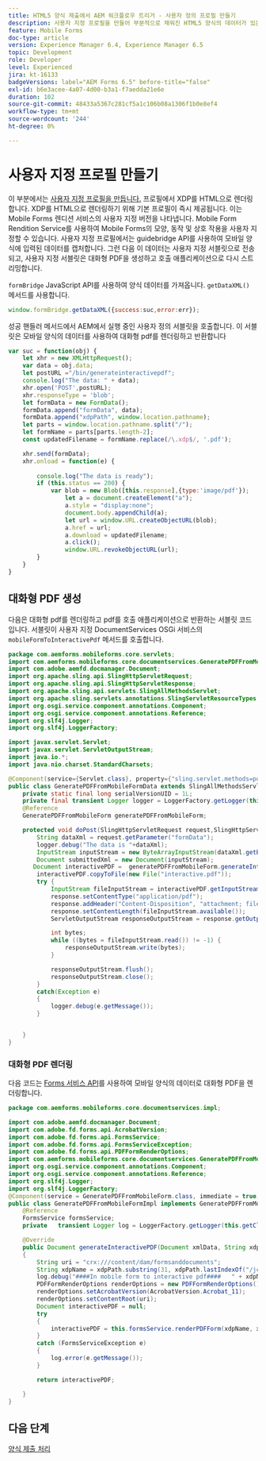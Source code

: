 ```yaml
---
title: HTML5 양식 제출에서 AEM 워크플로우 트리거 - 사용자 정의 프로필 만들기
description: 사용자 지정 프로필을 만들어 부분적으로 채워진 HTML5 양식의 데이터가 있는 대화형 pdf를 다운로드합니다
feature: Mobile Forms
doc-type: article
version: Experience Manager 6.4, Experience Manager 6.5
topic: Development
role: Developer
level: Experienced
jira: kt-16133
badgeVersions: label="AEM Forms 6.5" before-title="false"
exl-id: b6e3acee-4a07-4d00-b3a1-f7aedda21e6e
duration: 102
source-git-commit: 48433a5367c281cf5a1c106b08a1306f1b0e8ef4
workflow-type: tm+mt
source-wordcount: '244'
ht-degree: 0%

---
```


# 사용자 지정 프로필 만들기

이 부분에서는 [사용자 지정 프로필을 만듭니다.](https://helpx.adobe.com/livecycle/help/mobile-forms/creating-profile.html) 프로필에서 XDP를 HTML으로 렌더링합니다. XDP를 HTML으로 렌더링하기 위해 기본 프로필이 즉시 제공됩니다. 이는 Mobile Forms 렌디션 서비스의 사용자 지정 버전을 나타냅니다. Mobile Form Rendition Service를 사용하여 Mobile Forms의 모양, 동작 및 상호 작용을 사용자 지정할 수 있습니다. 사용자 지정 프로필에서는 guidebridge API를 사용하여 모바일 양식에 입력된 데이터를 캡처합니다. 그런 다음 이 데이터는 사용자 지정 서블릿으로 전송되고, 사용자 지정 서블릿은 대화형 PDF을 생성하고 호출 애플리케이션으로 다시 스트리밍합니다.

`formBridge` JavaScript API를 사용하여 양식 데이터를 가져옵니다. `getDataXML()` 메서드를 사용합니다.

```javascript
window.formBridge.getDataXML({success:suc,error:err});
```

성공 핸들러 메서드에서 AEM에서 실행 중인 사용자 정의 서블릿을 호출합니다. 이 서블릿은 모바일 양식의 데이터를 사용하여 대화형 pdf를 렌더링하고 반환합니다

```javascript
var suc = function(obj) {
    let xhr = new XMLHttpRequest();
    var data = obj.data;
    let postURL ="/bin/generateinteractivepdf";
    console.log("The data: " + data);
    xhr.open('POST',postURL);
    xhr.responseType = 'blob';
    let formData = new FormData();
    formData.append("formData", data);
    formData.append("xdpPath", window.location.pathname);
    let parts = window.location.pathname.split("/");
    let formName = parts[parts.length-2];
    const updatedFilename = formName.replace(/\.xdp$/, '.pdf');

    xhr.send(formData);
    xhr.onload = function(e) {
        
        console.log("The data is ready");
        if (this.status == 200) {
            var blob = new Blob([this.response],{type:'image/pdf'});
                let a = document.createElement("a");
                a.style = "display:none";
                document.body.appendChild(a);
                let url = window.URL.createObjectURL(blob);
                a.href = url;
                a.download = updatedFilename;
                a.click();
                window.URL.revokeObjectURL(url);
        }
    }
}
```

## 대화형 PDF 생성

다음은 대화형 pdf를 렌더링하고 pdf를 호출 애플리케이션으로 반환하는 서블릿 코드입니다. 서블릿이 사용자 지정 DocumentServices OSGi 서비스의 `mobileFormToInteractivePdf` 메서드를 호출합니다.

```java
package com.aemforms.mobileforms.core.servlets;
import com.aemforms.mobileforms.core.documentservices.GeneratePDFFromMobileForm;
import com.adobe.aemfd.docmanager.Document;
import org.apache.sling.api.SlingHttpServletRequest;
import org.apache.sling.api.SlingHttpServletResponse;
import org.apache.sling.api.servlets.SlingAllMethodsServlet;
import org.apache.sling.servlets.annotations.SlingServletResourceTypes;
import org.osgi.service.component.annotations.Component;
import org.osgi.service.component.annotations.Reference;
import org.slf4j.Logger;
import org.slf4j.LoggerFactory;

import javax.servlet.Servlet;
import javax.servlet.ServletOutputStream;
import java.io.*;
import java.nio.charset.StandardCharsets;

@Component(service={Servlet.class}, property={"sling.servlet.methods=post", "sling.servlet.paths=/bin/generateInteractivePDF"})
public class GeneratePDFFromMobileFormData extends SlingAllMethodsServlet implements Serializable {
    private static final long serialVersionUID = 1L;
    private final transient Logger logger = LoggerFactory.getLogger(this.getClass());
    @Reference
    GeneratePDFFromMobileForm generatePDFFromMobileForm;

    protected void doPost(SlingHttpServletRequest request,SlingHttpServletResponse response) throws IOException {
        String dataXml = request.getParameter("formData");
        logger.debug("The data is "+dataXml);
        InputStream inputStream = new ByteArrayInputStream(dataXml.getBytes(StandardCharsets.UTF_8));
        Document submittedXml = new Document(inputStream);
       Document interactivePDF =  generatePDFFromMobileForm.generateInteractivePDF(submittedXml,request.getParameter("xdpPath"));
        interactivePDF.copyToFile(new File("interactive.pdf"));
        try {
            InputStream fileInputStream = interactivePDF.getInputStream();
            response.setContentType("application/pdf");
            response.addHeader("Content-Disposition", "attachment; filename=AemFormsRocks.pdf");
            response.setContentLength(fileInputStream.available());
            ServletOutputStream responseOutputStream = response.getOutputStream();

            int bytes;
            while ((bytes = fileInputStream.read()) != -1) {
                responseOutputStream.write(bytes);
            }

            responseOutputStream.flush();
            responseOutputStream.close();
        }
        catch(Exception e)
        {
            logger.debug(e.getMessage());
        }


    }
}
```

### 대화형 PDF 렌더링

다음 코드는 [Forms 서비스 API](https://helpx.adobe.com/kr/aem-forms/6/javadocs/com/adobe/fd/forms/api/FormsService.html)를 사용하여 모바일 양식의 데이터로 대화형 PDF을 렌더링합니다.

```java
package com.aemforms.mobileforms.core.documentservices.impl;

import com.adobe.aemfd.docmanager.Document;
import com.adobe.fd.forms.api.AcrobatVersion;
import com.adobe.fd.forms.api.FormsService;
import com.adobe.fd.forms.api.FormsServiceException;
import com.adobe.fd.forms.api.PDFFormRenderOptions;
import com.aemforms.mobileforms.core.documentservices.GeneratePDFFromMobileForm;
import org.osgi.service.component.annotations.Component;
import org.osgi.service.component.annotations.Reference;
import org.slf4j.Logger;
import org.slf4j.LoggerFactory;
@Component(service = GeneratePDFFromMobileForm.class, immediate = true)
public class GeneratePDFFromMobileFormImpl implements GeneratePDFFromMobileForm {
    @Reference
    FormsService formsService;
    private   transient Logger log = LoggerFactory.getLogger(this.getClass());

    @Override
    public Document generateInteractivePDF(Document xmlData, String xdpPath)
    {
        String uri = "crx:///content/dam/formsanddocuments";
        String xdpName = xdpPath.substring(31, xdpPath.lastIndexOf("/jcr:content"));
        log.debug("####In mobile form to interactive pdf####   " + xdpName);
        PDFFormRenderOptions renderOptions = new PDFFormRenderOptions();
        renderOptions.setAcrobatVersion(AcrobatVersion.Acrobat_11);
        renderOptions.setContentRoot(uri);
        Document interactivePDF = null;
        try
        {
            interactivePDF = this.formsService.renderPDFForm(xdpName, xmlData, renderOptions);
        }
        catch (FormsServiceException e)
        {
            log.error(e.getMessage());
        }

        return interactivePDF;

    }
}
```

## 다음 단계

[양식 제출 처리](./handle-form-submission.md)
